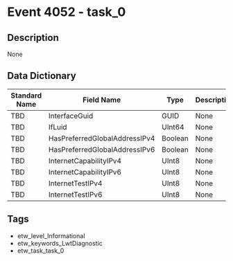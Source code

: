 # Event 4052 - task_0

## Description
None

## Data Dictionary
|Standard Name|Field Name|Type|Description|Sample Value|
|---|---|---|---|---|
|TBD|InterfaceGuid|GUID|None|`None`|
|TBD|IfLuid|UInt64|None|`None`|
|TBD|HasPreferredGlobalAddressIPv4|Boolean|None|`None`|
|TBD|HasPreferredGlobalAddressIPv6|Boolean|None|`None`|
|TBD|InternetCapabilityIPv4|UInt8|None|`None`|
|TBD|InternetCapabilityIPv6|UInt8|None|`None`|
|TBD|InternetTestIPv4|UInt8|None|`None`|
|TBD|InternetTestIPv6|UInt8|None|`None`|

## Tags
* etw_level_Informational
* etw_keywords_LwtDiagnostic
* etw_task_task_0